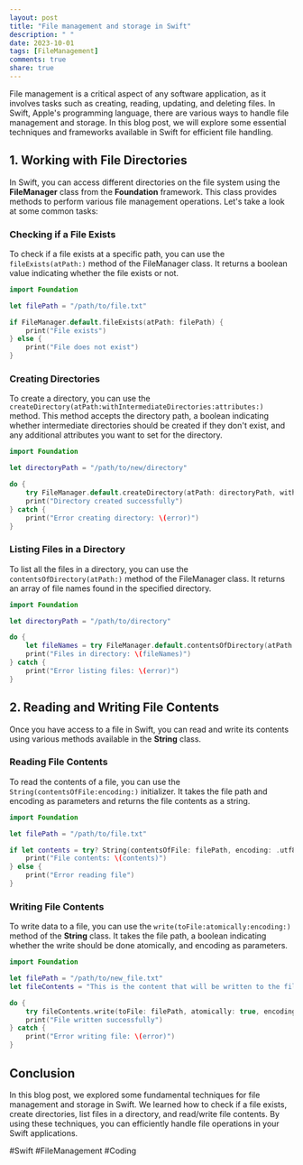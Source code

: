 ```yaml
---
layout: post
title: "File management and storage in Swift"
description: " "
date: 2023-10-01
tags: [FileManagement]
comments: true
share: true
---
```


File management is a critical aspect of any software application, as it involves tasks such as creating, reading, updating, and deleting files. In Swift, Apple's programming language, there are various ways to handle file management and storage. In this blog post, we will explore some essential techniques and frameworks available in Swift for efficient file handling.

## 1. Working with File Directories

In Swift, you can access different directories on the file system using the **FileManager** class from the **Foundation** framework. This class provides methods to perform various file management operations. Let's take a look at some common tasks:

### Checking if a File Exists

To check if a file exists at a specific path, you can use the `fileExists(atPath:)` method of the FileManager class. It returns a boolean value indicating whether the file exists or not.

```swift
import Foundation

let filePath = "/path/to/file.txt"

if FileManager.default.fileExists(atPath: filePath) {
    print("File exists")
} else {
    print("File does not exist")
}
```

### Creating Directories

To create a directory, you can use the `createDirectory(atPath:withIntermediateDirectories:attributes:)` method. This method accepts the directory path, a boolean indicating whether intermediate directories should be created if they don't exist, and any additional attributes you want to set for the directory.

```swift
import Foundation

let directoryPath = "/path/to/new/directory"

do {
    try FileManager.default.createDirectory(atPath: directoryPath, withIntermediateDirectories: true, attributes: nil)
    print("Directory created successfully")
} catch {
    print("Error creating directory: \(error)")
}
```

### Listing Files in a Directory

To list all the files in a directory, you can use the `contentsOfDirectory(atPath:)` method of the FileManager class. It returns an array of file names found in the specified directory.

```swift
import Foundation

let directoryPath = "/path/to/directory"

do {
    let fileNames = try FileManager.default.contentsOfDirectory(atPath: directoryPath)
    print("Files in directory: \(fileNames)")
} catch {
    print("Error listing files: \(error)")
}
```

## 2. Reading and Writing File Contents

Once you have access to a file in Swift, you can read and write its contents using various methods available in the **String** class.

### Reading File Contents

To read the contents of a file, you can use the `String(contentsOfFile:encoding:)` initializer. It takes the file path and encoding as parameters and returns the file contents as a string.

```swift
import Foundation

let filePath = "/path/to/file.txt"

if let contents = try? String(contentsOfFile: filePath, encoding: .utf8) {
    print("File contents: \(contents)")
} else {
    print("Error reading file")
}
```

### Writing File Contents

To write data to a file, you can use the `write(toFile:atomically:encoding:)` method of the **String** class. It takes the file path, a boolean indicating whether the write should be done atomically, and encoding as parameters.

```swift
import Foundation

let filePath = "/path/to/new_file.txt"
let fileContents = "This is the content that will be written to the file."

do {
    try fileContents.write(toFile: filePath, atomically: true, encoding: .utf8)
    print("File written successfully")
} catch {
    print("Error writing file: \(error)")
}
```

## Conclusion

In this blog post, we explored some fundamental techniques for file management and storage in Swift. We learned how to check if a file exists, create directories, list files in a directory, and read/write file contents. By using these techniques, you can efficiently handle file operations in your Swift applications.

#Swift #FileManagement #Coding